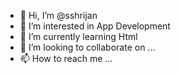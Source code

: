 - 👋 Hi, I’m @sshrijan
- 👀 I’m interested in App Development
- 🌱 I’m currently learning Html
- 💞️ I’m looking to collaborate on ...
- 📫 How to reach me ...

<!---
sshrijan/sshrijan is a ✨ special ✨ repository because its `README.md` (this file) appears on your GitHub profile.
You can click the Preview link to take a look at your changes.
--->
